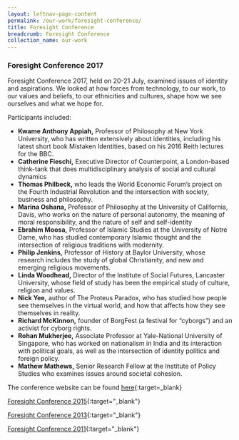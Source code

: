 ```yaml
---
layout: leftnav-page-content
permalink: /our-work/foresight-conference/ 
title: Foresight Conference
breadcrumb: Foresight Conference
collection_name: our-work
---
```


### **Foresight Conference 2017**

Foresight Conference 2017, held on 20-21 July, examined issues of identity and aspirations. We looked at how forces from technology, to our work, to our values and beliefs, to our ethnicities and cultures, shape how we see ourselves and what we hope for.

Participants included: 

* **Kwame Anthony Appiah,** Professor of Philosophy at New York University, who has written extensively about identities, including his latest short book Mistaken Identities, based on his 2016 Reith lectures for the BBC.
* **Catherine Fieschi,** Executive Director of Counterpoint, a London-based think-tank that does multidisciplinary analysis of social and cultural dynamics    
* **Thomas Philbeck,** who leads the World Economic Forum’s project on the Fourth Industrial Revolution and the intersection with society, business and philosophy.
* **Marina Oshana,** Professor of Philosophy at the University of California, Davis, who works on the nature of personal autonomy, the meaning of moral responsibility, and the nature of self and self-identity
* **Ebrahim Moosa,** Professor of Islamic Studies at the University of Notre Dame, who has studied contemporary Islamic thought and the intersection of religious traditions with modernity.
* **Philip Jenkins,** Professor of History at Baylor University, whose research includes the study of global Christianity, and new and emerging religious movements.
* **Linda Woodhead,** Director of the Institute of Social Futures, Lancaster University, whose field of study has been the empirical study of culture, religion and values.
* **Nick Yee,** author of The Proteus Paradox, who has studied how people see themselves in the virtual world, and how that affects how they see themselves in reality.
* **Richard McKinnon,** founder of BorgFest (a festival for “cyborgs”) and an activist for cyborg rights.
* **Rohan Mukherjee,** Associate Professor at Yale-National University of Singapore, who has worked on nationalism in India and its interaction with political goals, as well as the intersection of identity politics and foreign policy.
* **Mathew Mathews,** Senior Research Fellow at the Institute of Policy Studies who examines issues around societal cohesion.

The conference website can be found [here](https://stratfutures.wixsite.com/foresightconference){:target=_blank}  

[Foresight Conference 2015](https://github.com/isomerpages/isomerpages-csf/raw/master/files/media-centre/foresight-conference-2015-proceedings5e5de5d076d766deb7fdff00000cf313.pdf){:target="_blank"}  


[Foresight Conference 2013](https://github.com/isomerpages/isomerpages-csf/raw/master/files/media-centre/psd-foresight-conference-20133d5de5d076d766deb7fdff00000cf313.pdf){:target="_blank"}  


[Foresight Conference 2011](https://github.com/isomerpages/isomerpages-csf/raw/master/files/media-centre/foresight-conference-proceedings.pdf){:target="_blank"}  
